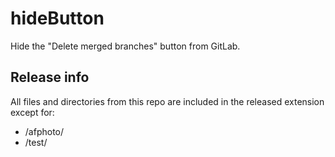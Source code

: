 # hideButton
Hide the "Delete merged branches" button from GitLab.

## Release info
All files and directories from this repo are included in the released extension except for:
- /afphoto/
- /test/
